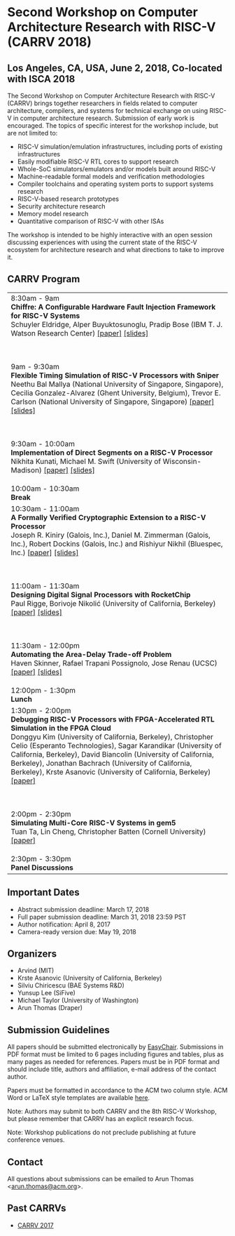 # Second Workshop on Computer Architecture Research with RISC-V (CARRV 2018)

## Los Angeles, CA, USA, June 2, 2018, Co-located with ISCA 2018

The Second Workshop on Computer Architecture Research with RISC-V
(CARRV) brings together researchers in fields related to computer
architecture, compilers, and systems for technical exchange on using
RISC-V in computer architecture research.  Submission of early work is
encouraged. The topics of specific interest for the workshop include,
but are not limited to:

* RISC-V simulation/emulation infrastructures, including ports of
  existing infrastructures
* Easily modifiable RISC-V RTL cores to support research
* Whole-SoC simulators/emulators and/or models built around RISC-V
* Machine-readable formal models and verification methodologies
* Compiler toolchains and operating system ports to support systems research
* RISC-V-based research prototypes
* Security architecture research
* Memory model research
* Quantitative comparison of RISC-V with other ISAs

The workshop is intended to be highly interactive with an open session
discussing experiences with using the current state of the RISC-V
ecosystem for architecture research and what directions to take to
improve it.


## CARRV Program

<table>
<tbody>

<tr>
<td>
8:30am - 9am<br>
<b>Chiffre: A Configurable Hardware Fault Injection Framework for RISC-V Systems</b><br>
Schuyler Eldridge, Alper Buyuktosunoglu, Pradip Bose (IBM T. J. Watson Research Center)
 <a href="papers/CARRV_2018_paper_2.pdf">[paper]</a>
 <a href="slides/CARRV_2018_slides_2.pdf">[slides]</a>

<br><br>
9am - 9:30am<br>
<b>Flexible Timing Simulation of RISC-V Processors with Sniper</b><br>
Neethu Bal Mallya (National University of Singapore, Singapore), Cecilia Gonzalez-Alvarez
(Ghent University, Belgium), Trevor E. Carlson (National University of Singapore, Singapore)
 <a href="papers/CARRV_2018_paper_7.pdf">[paper]</a>
 <a href="slides/CARRV_2018_slides_7.pdf">[slides]</a>

<br><br>
9:30am - 10:00am<br>
<b>Implementation of Direct Segments on a RISC-V Processor</b><br>
Nikhita Kunati, Michael M. Swift (University of Wisconsin-Madison)
 <a href="papers/CARRV_2018_paper_4.pdf">[paper]</a>
 <a href="slides/CARRV_2018_slides_4.pdf">[slides]</a>
</td>
</tr>

<tr>
<td>
10:00am - 10:30am<br>
<b>Break</b>
</td>
</tr>

<tr>
<td>
10:30am - 11:00am<br>
<b>A Formally Verified Cryptographic Extension to a RISC-V
Processor</b>
<br>
Joseph R. Kiniry (Galois, Inc.), Daniel M. Zimmerman (Galois, Inc.),
Robert Dockins (Galois, Inc.) and Rishiyur Nikhil (Bluespec, Inc.)
<a href="papers/CARRV_2018_paper_5.pdf">[paper]</a>
<a href="slides/CARRV_2018_slides_5.pdf">[slides]</a>


<br><br>
11:00am - 11:30am<br>
<b>Designing Digital Signal Processors with RocketChip </b><br>
Paul Rigge, Borivoje Nikolić (University of California, Berkeley)
 <a href="papers/CARRV_2018_paper_12.pdf">[paper]</a>
 <a href="slides/CARRV_2018_slides_12.pdf">[slides]</a>

<br><br>
11:30am - 12:00pm<br>
<b>Automating the Area-Delay Trade-off Problem</b><br>
Haven Skinner, Rafael Trapani Possignolo, Jose Renau (UCSC)
 <a href="papers/CARRV_2018_paper_6.pdf ">[paper]</a>
 <a href="slides/CARRV_2018_slides_6.pdf ">[slides]</a>
 
</td>
</tr>

<tr>
<td>
12:00pm - 1:30pm<br>
<b>Lunch</b>
</td>
</tr>

<tr>
<td>
1:30pm - 2:00pm<br>
<b>Debugging RISC-V Processors with FPGA-Accelerated RTL
Simulation in the FPGA Cloud</b><br>
Donggyu Kim (University of California, Berkeley), 
Christopher Celio (Esperanto Technologies), 
Sagar Karandikar (University of California, Berkeley), David Biancolin
(University of California, Berkeley),
Jonathan Bachrach (University of California, Berkeley), Krste Asanovic
(University of California, Berkeley)
 <a href="papers/CARRV_2018_paper_10.pdf">[paper]</a>

<br><br>
2:00pm - 2:30pm<br>
<b>Simulating Multi-Core RISC-V Systems in gem5</b><br>
Tuan Ta, Lin Cheng, Christopher Batten (Cornell University)
 <a href="papers/CARRV_2018_paper_3.pdf">[paper]</a>
</td>
</tr>

<tr>
<td>
2:30pm - 3:30pm<br>
<b>Panel Discussions</b>
</td>
</tr>

</tbody>
</table>


## Important Dates

* Abstract submission deadline: March 17, 2018
* Full paper submission deadline: March 31, 2018 23:59 PST
* Author notification: April 8, 2017
* Camera-ready version due: May 19, 2018

## Organizers

* Arvind (MIT)
* Krste Asanovic (University of California, Berkeley)
* Silviu Chiricescu (BAE Systems R&D)
* Yunsup Lee (SiFive)
* Michael Taylor (University of Washington)
* Arun Thomas (Draper)

## Submission Guidelines

All papers should be submitted electronically by
[EasyChair](https://easychair.org/conferences/?conf=carrv2018). Submissions
in PDF format must be limited to 6 pages including figures and tables,
plus as many pages as needed for references. Papers must be in PDF
format and should include title, authors and affiliation, e-mail
address of the contact author.

Papers must be formatted in accordance to the ACM two column
style. ACM Word or LaTeX style templates are available
[here](http://www.acm.org/publications/proceedings-template).

Note: Authors may submit to both CARRV and the 8th RISC-V Workshop,
but please remember that CARRV has an explicit research focus.

Note: Workshop publications do not preclude publishing at future
conference venues.

## Contact

All questions about submissions can be emailed to Arun Thomas
<<arun.thomas@acm.org>>.

## Past CARRVs

* [CARRV 2017](https://carrv.github.io/2017/)

